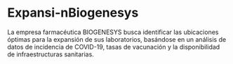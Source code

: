 # Expansi-nBiogenesys
La empresa farmacéutica BIOGENESYS busca identificar las ubicaciones óptimas para la expansión de sus laboratorios, basándose en un análisis de datos de incidencia de COVID-19, tasas de vacunación y la disponibilidad de infraestructuras sanitarias.
